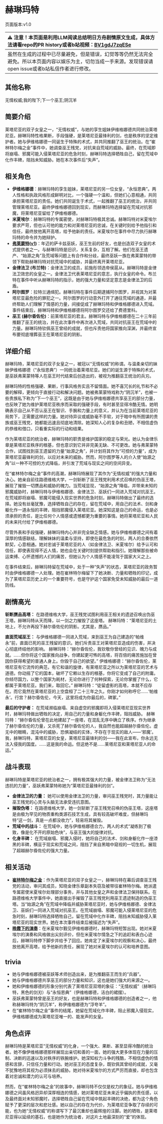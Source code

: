 # 赫琳玛特
页面版本:v1.0
 

| :warning: 注意！本页面是利用LLM阅读总结明日方舟剧情原文生成，具体方法请看repo的PR history或者b站视频：[BV1gdJ7zqESe](https://www.bilibili.com/video/BV1gdJ7zqESe/)         |
|:----------------------------|
| 虽然在生成的过程中已尽量避免，但是错误，幻觉等等仍然无法完全避免。所以本页面内容以娱乐为主，切勿当成一手来源。发现错误请open issue或者b站私信作者进行修改。|



## 其他名称
无情权威;我的陛下;下一个巫王;阴沉羊
## 简要介绍
莱塔尼亚的双子女皇之一，“无情权威”，与她的孪生姐妹伊维格娜德共同统治莱塔尼亚。赫琳玛特性格果断，手段强硬，是莱塔尼亚最锋利的剑，也是秩序的坚定维护者。她与伊维格娜德一同诞生于特殊的术式，并共同推翻了巫王的统治。在“崔林特尔梅之金”事件中，她调查巫王残党，对抗来自荒域的威胁。最终，在荒域即将崩塌、邪魔可能入侵莱塔尼亚的危急时刻，赫琳玛特选择牺牲自己，留在荒域中化作丰碑，阻挡未知威胁。她在本次事件后“失声”。
## 相关角色
-   **伊维格娜德**：赫琳玛特的孪生姐妹，莱塔尼亚的另一位女皇，“永恒恩典”。两人性格和执政风格形成鲜明对比，一个强硬一个温和，但她们心意相通，共同承担莱塔尼亚的责任。她们共同诞生于术式，一起推翻了巫王的统治，并共同管理莱塔尼亚。最终伊维格娜德回到现实，而赫琳玛特选择留在荒域对抗邪魔，将莱塔尼亚留给了伊维格娜德。
-   **米夏埃尔**：赫琳玛特的专属密使，对赫琳玛特极其忠诚。赫琳玛特对米夏埃尔要求严苛，但也认可他的能力和对莱塔尼亚的忠诚，在关键时刻给予他指引和信任，最终放他离开高塔，给予他新的责任。米夏埃尔在事件中尽力执行赫琳玛特的命令并为她辩护。
-   **[弗莱蒙特](../char_v3/extended_char_fu_lai_meng_te.md)([v1](extended_char_fu_lai_meng_te.md))**：年迈的萨卡兹巫妖，巫王生前的好友，也是创造双子女皇的术式提供者之一。与赫琳玛特是旧识，关系复杂，互相了解。他们在巫王遗产、“始源之角”及荒域等问题上有合作和分歧，最终巫妖一族在弗莱蒙特的带领下帮助赫琳玛特对抗荒域中的威胁，并最终离开莱塔尼亚。
-   **金律法卫 (布兰特)**：金律法卫的成员，前施彤领选帝侯扈从。赫琳玛特是金律法卫效忠的女皇之一。金律法卫代表莱塔尼亚的意志，执行女皇的命令。布兰特在事件中听从赫琳玛特的指示，她的强大力量和坚定意志是金律法卫的后盾。
-   **阿尔图罗**：拉特兰通缉犯。赫琳玛特在事件后期逮捕阿尔图罗，并视其为对莱塔尼亚最危险的罪犯之一。阿尔图罗的行动意外打开了通往荒域的通道，并最终帮助人们理解了情感的力量，间接促成了赫琳玛特和伊维格娜德进入荒域。事件结束后，赫琳玛特和伊维格娜德将阿尔图罗交还给了费德里科。
-   **巫王 (赫尔昏佐伦)**：前莱塔尼亚的君主。赫琳玛特与伊维格娜德在二十三年前推翻了巫王的统治，并在此次事件中再次进入荒域，共同对抗巫王在荒域中的力量。赫琳玛特钦佩巫王曾经的成就，但也斥责他将国家推向深渊，并最终宣布要彻底埋葬巫王在莱塔尼亚的阴影。
## 详细介绍
赫琳玛特，莱塔尼亚的双子女皇之一，被冠以“无情权威”的称谓。与温柔亲切的妹妹伊维格娜德（“永恒恩典”）一同统治着莱塔尼亚。她们的诞生源于特殊的术式，是巫妖弗莱蒙特等人在巫王时代结束后创造出的，被视为推翻巫王统治的兵刃。

赫琳玛特的性格强硬、果断，行事风格务实且不留情面。她不喜冗长的礼节和不必要的解释，更倾向于直接行动和解决问题。她被弗莱蒙特戏称为“阴沉羊”，也被一些贵族私下称为“下一个巫王”，这既是由于她与伊维格娜德共享巫王的部分力量，也反映了她为维护莱塔尼亚秩序而采取的强硬手段，有时甚至显得冷酷无情。她明确表示自己从不否认巫王在智识、手腕和力量上的意义，并认为在当前莱塔尼亚的局势下，正需要这样的力量。她对待异议或威胁毫不手软，对于暗中有所图谋的贵族或巫王残党，她都能迅速且彻底地清除。她深知人心的复杂和丑陋，不相信虚伪的恭维和借口，只看重实际的行动和结果。

作为莱塔尼亚的统治者，赫琳玛特的职责是维护国家的稳定与荣光。她认为金律乐章是莱塔尼亚秩序的根基，但也意识到它并非完美无缺、不可更改。她与弗莱蒙特合作，试图找到巫王遗留的力量“始源之角”，并计划将其作为“可控的力量”，成为莱塔尼亚最锋利的剑，以应对未来的威胁。然而，阿尔图罗等人的介入使“始源之角”以一种不可控的方式降临，并引发了荒域与现实之间的空间异变。

在“崔林特尔梅之金”事件的高潮，赫琳玛特展现了其作为“无情权威”的强大力量和决心。她亲自前往路德维格大学，一剑斩断了巫王残党利用术式召唤的伪巫王塔，展现了摧毁一切赝品和威胁的魄力。当荒域显现，“始源之角”降临，并带来未知的邪魔威胁时，赫琳玛特与伊维格娜德、金律法卫、巫妖们一同进入荒域对抗巫王。在荒域即将崩塌、邪魔可能侵入现实世界的危急时刻，赫琳玛特做出了最终的选择。她没有丝毫犹豫，选择牺牲自己的存在，留在荒域中，用自己的法术、剑和身躯化作一道永恒的丰碑，阻挡邪魔侵入莱塔尼亚。她深知这是自己的命运，也是必须承担的责任，是比任何个人情感或遗憾都更为重要的事情。她将莱塔尼亚和人民的未来托付给了伊维格娜德。

尽管外表和手段强硬，赫琳玛特内心并非完全缺乏情感。她与伊维格娜德之间有着深厚的情感联结，理解妹妹的温柔与坚持，即使在最危急的时刻，两人的合奏依然默契，心意相通。她对忠诚于莱塔尼亚的人（如金律法卫、米夏埃尔）给予认可和信任，即使表现得不近人情，她也会在关键时刻提供帮助和指引。她理解那些被命运束缚、心怀遗憾的人们的痛苦，但她认为个人情感不能凌驾于国家大义之上。

在事件结束后，赫琳玛特留在荒域中，处于一种“失声”的状态，莱塔尼亚的政务暂时由伊维格娜德一人处理。她在崔林特尔梅留下了她决断、力量和牺牲的印记，成为了莱塔尼亚历史上的一个重要符号，也是守护这个国家免受未知威胁的最后一道防线。
## 剧情高光
**斩断赝品高塔：** 在路德维格大学，巫王残党试图利用巫王相关的遗迹召唤出伪巫王塔。赫琳玛特从天而降，以一剑之力摧毁了这座塔。
赫琳玛特：“莱塔尼亚的土地上，不允许再投下赫尔昏佐伦的阴影。尤其是，赝品。”

**直面荒域巫王：** 与伊维格娜德一同进入荒域，来到巫王为自己建造的“帕维永”前，直面已死的巫王残留的意识。她们斥责巫王对莱塔尼亚造成的伤害，并决心彻底终结他的影响。
赫琳玛特：“赫尔昏佐伦，我钦敬你曾经的见识、魄力与成就。......但你将这个国家推向战争，你建起更可怖的高塔，将百倍的痛苦施加在曾因你获得希望的普通人身上。你毁于自己的欲望。”
伊维格娜德：“赫尔昏佐伦，莱塔尼亚有它流传的典范，有它和谐的旋律，有莱塔尼亚之所以为莱塔尼亚的艺术与道德。你动摇了它的国本，破坏了它赖以生存的根基，你将它变成了自己的附庸。你倾尽国力，以整个国家为耗材，无论你进行了何种探索，无论你掌握了什么，它都属于莱塔尼亚。我们来，取回它。”
赫琳玛特：“徒留虚影的高塔，本就不应存在。而它竟然在莱塔尼亚的上空盘桓了二十三年之久。你刚才如何称呼它......‘帕维永’。行宫？赫尔昏佐伦，今天，这里将成为你最后的，碑冢。”

**最后的守护者：** 在荒域濒临崩塌、来自虚空的邪魔即将入侵莱塔尼亚现实世界时，赫琳玛特做出牺牲的决定，用自己的力量和身躯化作丰碑，阻挡威胁。
赫琳玛特：“赫尔昏佐伦曾在此地建起了一座塔，在混乱无序中确立了秩序。作为继承了赫尔昏佐伦的力量，又杀死了赫尔昏佐伦的人，我自然也能超越赫尔昏佐伦。虚无中的眼睛，混沌中的威胁，恐惧凝结的实体，不存在于现实的敌人——‘邪魔’。我，赫琳玛特，莱塔尼亚的女皇，莱塔尼亚最锋利的剑——我在此宣布，你永远无法入侵我的国度。......这是我的命运。但这绝不是......莱塔尼亚和莱塔尼亚人的命运。”
## 战斗表现
赫琳玛特是莱塔尼亚的统治者之一，拥有极其强大的力量，被金律法卫称为“无法违抗的力量”，巫妖弗莱蒙特称她为“莱塔尼亚最锋利的剑”。

*   **金律法卫的力量：** 她可以使用金律法卫的力量，审问巫王残党时，其力量能让巫王残党的心灵与头脑无法承受违抗意图。
*   **摧毁伪塔：** 在路德维格大学，她一剑斩断了巫王残党召唤的伪巫王塔，这座塔是由极为罕见的物质重构类源石技艺生成，具有较高破坏难度，但赫琳玛特“这一剑，真是一点都没收力”，轻易将其摧毁。
*   **荒域中的战斗：** 在荒域中，她与伊维格娜德合力，两人的术式“凝练到了极致，像是化不开的原始色块”，与巫王强大的旋律对抗。
*   **化身丰碑：** 在荒域崩塌、邪魔入侵时，她将自己的法术、剑和身躯化作一座漆黑的丰碑，横亘于现实和荒域之间，阻挡了来自黑暗中窥视的一切生机，展现了超越赫尔昏佐伦的强大力量。
## 相关活动
-   **[崔林特尔梅之金](../stories/act29side.md)**：作为莱塔尼亚的双子女皇之一，赫琳玛特在幕后调查巫王残党的活动，审问其成员，知晓金律乐章副本失窃及被带往崔林特尔梅。她派遣专属密使米夏埃尔处理部分事务，并与其他女皇之声和金律法卫保持联系。在路德维格大学事件中，她直接出手摧毁了巫王残党利用巫王遗迹制造的伪巫王塔。当“始源之角”在荒域中降临并威胁莱塔尼亚时，她与伊维格娜德、金律法卫、巫妖们一同进入荒域对抗巫王。在荒域崩塌、邪魔可能入侵莱塔尼亚的危急时刻，赫琳玛特选择牺牲自己，留在荒域中化作丰碑，阻挡未知威胁侵入莱塔尼亚的现实世界。她在本次事件结束后被描述为“失声”。
-   **[晚霞下的演奏](../stories/story_baslin_set_1.md)**：在米夏埃尔觐见伊维格娜德时，赫琳玛特短暂出现。她对米夏埃尔的演奏和风格做出尖刻评价，但在米夏埃尔情急之下的追赶和表白心迹后，赫琳玛特停下脚步并给予了回应。她肯定了米夏埃尔的观察和决心，最终放他离开高塔，给予他新的责任，展现了她对米夏埃尔的认可和培养意图。
## trivia
*   她与伊维格娜德被巫妖等术师创造出来，是为推翻巫王而生的“兵器”。
*   她与伊维格娜德共享巫王的部分力量和知识，这也是她们强大的来源之一。
*   她和伊维格娜德的形象分别代表了莱塔尼亚双塔的象征：“无情权威”（赫琳玛特，黑色的剑刃）与“永恒恩典”（伊维格娜德，洁白的裙摆）。
*   巫妖弗莱蒙特曾是巫王的好友，也是赫琳玛特和伊维格娜德的创造者之一，他称赫琳玛特为“阴沉羊”，称伊维格娜德为“浮夸羊”。
*   在“崔林特尔梅之金”事件的结尾，她留在荒域化作丰碑，阻止邪魔入侵现实，伊维格娜德成为莱塔尼亚唯一的、能发声的女皇。
## 角色点评
赫琳玛特是莱塔尼亚“无情权威”的化身，一个强大、果断、甚至显得冷酷的统治者。她不像伊维格娜德那样展现出亲切和善的一面，她的强大更多体现在力量的压制、决断的迅速以及对秩序的铁腕维护。她深知权力斗争的残酷，不相信虚伪的情感和言辞，只信任力量和行动。她对巫王的态度复杂，既钦佩其曾经的成就，又毫不犹豫地将其视为必须抹去的威胁。她对待米夏埃尔的方式严厉而直接，却也包含着对忠诚和潜力的认可与培养。

然而，在“崔林特尔梅之金”的故事中，赫琳玛特不仅仅是权力的象征。她与伊维格娜德之间虽风格迥异却深厚相连的情感，她对莱塔尼亚未来近乎偏执的责任感，以及最终面对未知邪魔时，选择牺牲自己留在荒域中筑起丰碑的决绝，都为这个角色赋予了更深的层次和悲壮感。她以自己的存在为代价，为莱塔尼亚争取了存续的可能，也为她“无情权威”的称谓写下了最沉重却也最辉煌的注脚。她的牺牲，是莱塔尼亚得以延续的基石，也是她作为统治者，对这片土地最深刻的“爱”的体现。